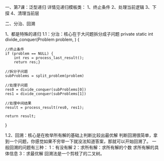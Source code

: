 
一、第7课：泛型递归
详情见递归模板类：
1、终止条件
2、处理当前逻辑
3、下探
4、清理当前层


二、分治、回溯

1、都是特殊的递归
1.1：分治：核心在于大问题拆分成子问题
private static int divide_conquer(Problem problem, ) {
    
    //终止条件
    if (problem == NULL) {
        int res = process_last_result();
        return res;}
        
    //拆分子问题
    subProblems = split_problem(problem)
    
    //处理子问题
    res0 = divide_conquer(subProblems[0])
    res1 = divide_conquer(subProblems[1])
    
    //处理中间结果
    result = process_result(res0, res1);
    
    return result;
}

1.2、回溯：核心是在枚举所有解的基础上判断比较出最优解
判断回溯很简单，拿到一个问题，你感觉如果不穷举一下就没法知道答案，那就可以开始回溯了。
一般回溯的问题有三种：
     1：有没有解
     2：求所有解：求所有解的个数
                求所有解的具体信息
     3：求最优解
回溯法是一个剪枝了的二叉树。

















